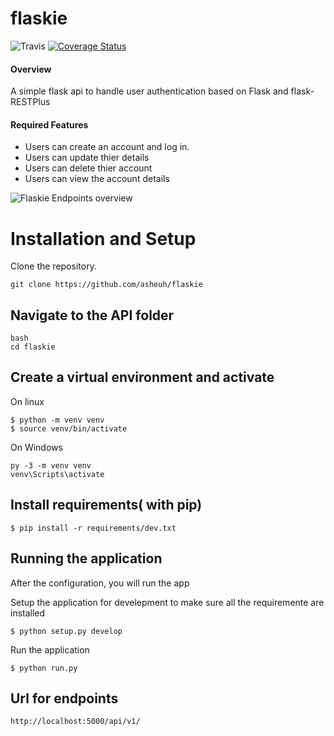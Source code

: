 # flaskie

![Travis](https://img.shields.io/travis/asheuh/flaskie.svg) [![Coverage Status](https://coveralls.io/repos/github/asheuh/flaskie/badge.svg?branch=develop)](https://coveralls.io/github/asheuh/flaskie?branch=develop)

#### Overview

A simple flask api to handle user authentication based on Flask and flask-RESTPlus

#### Required Features

- Users can create an account and log in.
- Users can update thier details
- Users can delete thier account
- Users can view the account details

![Flaskie Endpoints overview](https://user-images.githubusercontent.com/22955146/42416014-1837d00c-826c-11e8-86e7-03ef24ea80fa.png)


# Installation and Setup
Clone the repository.

```
git clone https://github.com/asheuh/flaskie
```
## Navigate to the API folder
```
bash
cd flaskie
```

## Create a virtual environment and activate

On linux

```
$ python -m venv venv
$ source venv/bin/activate
```

On Windows

```
py -3 -m venv venv
venv\Scripts\activate
```

## Install requirements( with pip)

```
$ pip install -r requirements/dev.txt
```

## Running the application

After the configuration, you will run the app 

Setup the application for develepment to make sure all the requiremente are installed
```
$ python setup.py develop
```

Run the application
```
$ python run.py
```

## Url for endpoints

```
http://localhost:5000/api/v1/

```
